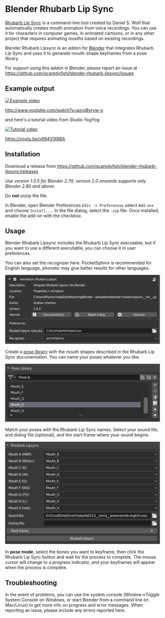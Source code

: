# Blender Rhubarb Lip Sync

[Rhubarb Lip Sync](https://github.com/DanielSWolf/rhubarb-lip-sync) is a command-line tool created by Daniel S. Wolf that automatically creates mouth animation from voice recordings. You can use it for characters in computer games, in animated cartoons, or in any other project that requires animating mouths based on existing recordings.

Blender Rhubarb Lipsync is an addon for [Blender](http://blender.org) that integrates Rhubarb Lip Sync and uses it to generate mouth-shape keyframes from a pose library.

For support using this addon in Blender, please report an issue at https://github.com/scaredyfish/blender-rhubarb-lipsync/issues 

## Example output

[![Example video](http://img.youtube.com/vi/azrpByrvw-o/0.jpg)](http://www.youtube.com/watch?v=azrpByrvw-o)

http://www.youtube.com/watch?v=azrpByrvw-o

and here's a tutorial video from Studio YogYog

[![Tutorial video](http://img.youtube.com/vi/xfI94VIX6BA/0.jpg)](https://youtu.be/xfI94VIX6BA)

https://youtu.be/xfI94VIX6BA

## Installation

Download a release from https://github.com/scaredyfish/blender-rhubarb-lipsync/releases

_Use version 1.0.5 for Blender 2.79, version 2.0 onwards supports only Blender 2.80 and above._

Do **not** unzip the file.

In Blender, open Blender Preferences ``Edit -> Preferences`` select ``Add-ons`` and choose ``Install...``. In the file dialog, select the ``.zip`` file. Once installed, enable the add-on with the checkbox.

## Usage

Blender Rhubarb Lipsync includes the Rhubarb Lip Sync executable, but if you want to use a different executable, you can choose it in user preferences.

You can also set the recognizer here. PocketSphinx is recommended for English language, phonetic may give better results for other languages.

![Preferences](img/prefs.PNG)

Create a [pose library](https://docs.blender.org/manual/en/dev/animation/armatures/properties/pose_library.html) with the mouth shapes described in the Rhubarb Lip Sync documentation. You can name your poses whatever you like.

![Pose library](img/poselib.PNG)

Match your poses with the Rhubarb Lip Sync names.
Select your sound file, and dialog file (optional), and the start frame where your sound begins.

![Options panel](img/panel.PNG)

In **pose mode**, select the bones you want to keyframe, then click the Rhubarb Lip Sync button and wait for the process to complete. The mouse cursor will change to a progress indicator, and your keyframes will appear when the process is complete.

## Troubleshooting

In the event of problems, you can use the system console (Window->Toggle System Console on Windows, or start Blender from a command line on Mac/Linux) to get more info on progress and error messages. When reporting an issue, please include any errors reported here.
